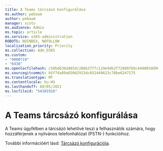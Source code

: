 ```yaml
---
title: A Teams tárcsázó konfigurálása
ms.author: pebaum
author: pebaum
manager: scotv
ms.audience: Admin
ms.topic: article
ms.service: o365-administration
ROBOTS: NOINDEX, NOFOLLOW
localization_priority: Priority
ms.collection: Adm_O365
ms.custom:
- "9000719"
- "6438"
ms.openlocfilehash: c58bd636d485dc206b37ffc129e9db2f72880789c449003dd96db562c7a47542
ms.sourcegitcommit: b5f7da89a650d2915dc652449623c78be6247175
ms.translationtype: MT
ms.contentlocale: hu-HU
ms.lasthandoff: 08/05/2021
ms.locfileid: "54101916"
---
```

# <a name="teams-dial-pad-configuration"></a>A Teams tárcsázó konfigurálása

A Teams ügyfélben a tárcsázó lehetővé teszi a felhasználók számára, hogy hozzáférjenek a nyilvános telefonhálózat (PSTN-) funkcióihoz.  

További információért lásd: [Tárcsázó konfigurációja](https://docs.microsoft.com/microsoftteams/dial-pad-configuration).
